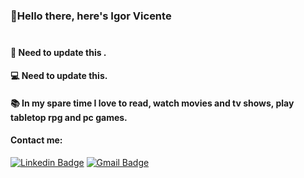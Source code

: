### :wave:Hello there, here's Igor Vicente<br><br>
#### :dart: Need to update this .<br>
#### :computer: Need to update this.<br>
#### :books: In my spare time I love to read, watch movies and tv shows, play tabletop rpg and pc games.<br>
#### Contact me:
[![Linkedin Badge](https://img.shields.io/badge/-IgorFVicente-blue?style=flat-square&logo=Linkedin&logoColor=white&link=https://www.linkedin.com/in/igorFVicente/)](https://www.linkedin.com/in/igor-fernandes-vicente-008187a1/) [![Gmail Badge](https://img.shields.io/badge/-igorfvicente@gmail.com-c14438?style=flat-square&logo=Gmail&logoColor=white&link=mailto:igorfvicente@gmail.com)](mailto:igorfvicente@gmail.com)
